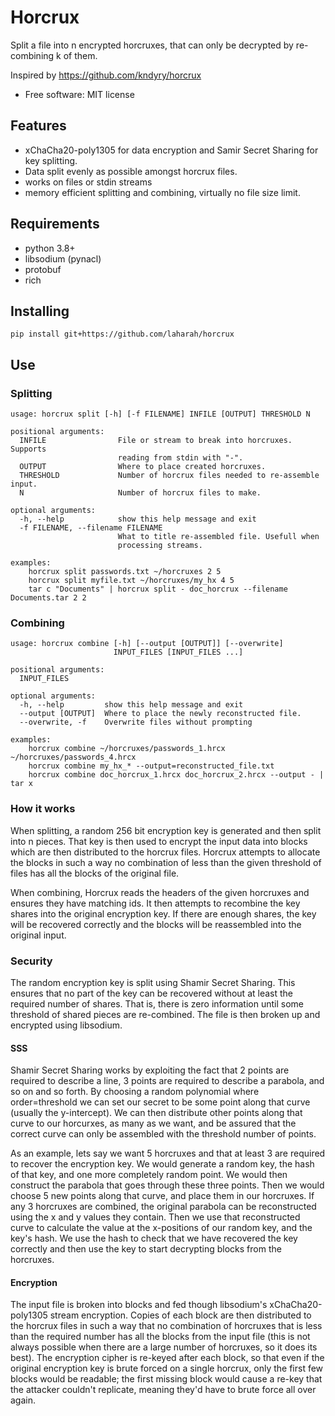 # Horcrux

Split a file into n encrypted horcruxes, that can only be decrypted by re-combining k of them.

Inspired by https://github.com/kndyry/horcrux


* Free software: MIT license

## Features

* xChaCha20-poly1305 for data encryption and Samir Secret Sharing for key splitting.
* Data split evenly as possible amongst horcrux files.
* works on files or stdin streams
* memory efficient splitting and combining, virtually no file size limit.

## Requirements
* python 3.8+
* libsodium (pynacl)
* protobuf
* rich

## Installing

`pip install git+https://github.com/laharah/horcrux`

## Use
### Splitting


```
usage: horcrux split [-h] [-f FILENAME] INFILE [OUTPUT] THRESHOLD N

positional arguments:
  INFILE                File or stream to break into horcruxes. Supports
                        reading from stdin with "-".
  OUTPUT                Where to place created horcruxes.
  THRESHOLD             Number of horcrux files needed to re-assemble input.
  N                     Number of horcrux files to make.

optional arguments:
  -h, --help            show this help message and exit
  -f FILENAME, --filename FILENAME
                        What to title re-assembled file. Usefull when
                        processing streams.

examples:
    horcrux split passwords.txt ~/horcruxes 2 5
    horcrux split myfile.txt ~/horcruxes/my_hx 4 5
    tar c "Documents" | horcrux split - doc_horcrux --filename Documents.tar 2 2
```

### Combining
```
usage: horcrux combine [-h] [--output [OUTPUT]] [--overwrite]
                       INPUT_FILES [INPUT_FILES ...]

positional arguments:
  INPUT_FILES

optional arguments:
  -h, --help         show this help message and exit
  --output [OUTPUT]  Where to place the newly reconstructed file.
  --overwrite, -f    Overwrite files without prompting

examples:
    horcrux combine ~/horcruxes/passwords_1.hrcx ~/horcruxes/passwords_4.hrcx
    horcrux combine my_hx_* --output=reconstructed_file.txt
    horcrux combine doc_horcrux_1.hrcx doc_horcrux_2.hrcx --output - | tar x
```

### How it works

When splitting, a random 256 bit encryption key is generated and then split into n pieces.
That key is then used to encrypt the input data into blocks which are then distributed to
the horcrux files. Horcrux attempts to allocate the blocks in such a way no combination of
less than the given threshold of files has all the blocks of the original file. 

When combining, Horcrux reads the headers of the given horcruxes and ensures they have
matching ids. It then attempts to recombine the key shares into the original encryption
key. If there are enough shares, the key will be recovered correctly and the blocks will
be reassembled into the original input.


### Security

The random encryption key is split using Shamir Secret Sharing. This ensures that no part
of the key can be recovered without at least the required number of shares. That is, there
is zero information until some threshold of shared pieces are re-combined. The file is
then broken up and encrypted using libsodium.

#### SSS

Shamir Secret Sharing works by exploiting the fact that 2 points are required to describe
a line, 3 points are required to describe a parabola, and so on and so forth. By choosing
a random polynomial where order=threshold we can set our secret to be some point along
that curve (usually the y-intercept). We can then distribute other points along that curve
to our horcurxes, as many as we want, and be assured that the correct curve can only be
assembled with the threshold number of points. 

As an example, lets say we want 5 horcruxes and that at least 3 are required to recover
the encryption key. We would generate a random key, the hash of that key, and one more
completely random point. We would then construct the parabola that goes through these
three points. Then we would choose 5 new points along that curve, and place them in our
horcruxes. If any 3 horcruxes are combined, the original parabola can be reconstructed
using the x and y values they contain.  Then we use that reconstructed curve to calculate
the value at the x-positions of our random key, and the key's hash. We use the hash to
check that we have recovered the key correctly and then use the key to start decrypting
blocks from the horcruxes.

#### Encryption

The input file is broken into blocks and fed though libsodium's xChaCha20-poly1305 stream
encryption. Copies of each block are then distributed to the horcrux files in such a way
that no combination of horcruxes that is less than the required number has all the blocks
from the input file (this is not always possible when there are a large number of
horcruxes, so it does its best). The encryption cipher is re-keyed after each block, so
that even if the original encryption key is brute forced on a single horcrux, only the
first few blocks would be readable; the first missing block would cause a re-key that the
attacker couldn't replicate, meaning they'd have to brute force all over again.
